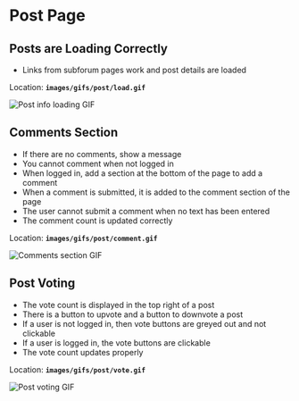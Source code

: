 # Post Page

## Posts are Loading Correctly

* Links from subforum pages work and post details are loaded

Location: **`images/gifs/post/load.gif`**

![Post info loading GIF](images/gifs/post/load.gif)

## Comments Section

* If there are no comments, show a message
* You cannot comment when not logged in
* When logged in, add a section at the bottom of the page to add a comment
* When a comment is submitted, it is added to the comment section of the page
* The user cannot submit a comment when no text has been entered
* The comment count is updated correctly

Location: **`images/gifs/post/comment.gif`**

![Comments section GIF](images/gifs/post/comment.gif)

## Post Voting

* The vote count is displayed in the top right of a post
* There is a button to upvote and a button to downvote a post
* If a user is not logged in, then vote buttons are greyed out and not clickable
* If a user is logged in, the vote buttons are clickable
* The vote count updates properly

Location: **`images/gifs/post/vote.gif`**

![Post voting GIF](images/gifs/post/vote.gif)
